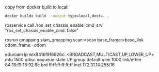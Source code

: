 copy from docker build to local:

```bash
docker buildx build --output type=local,dest=. .
```

rosservice call /ros_set_chassis_enable_cmd_srv "ros_set_chassis_enable_cmd: false"

rosrun gmapping slam_gmapping scan:=scan base_frame:=base_link odom_frame:=odom

eduroam ip
wlx8416f916926c: <BROADCAST,MULTICAST,UP,LOWER_UP> mtu 1500 qdisc noqueue state UP group default qlen 1000
    link/ether 84:16:f9:16:92:6c brd ff:ff:ff:ff:ff:ff
    inet 172.31.14.255/16